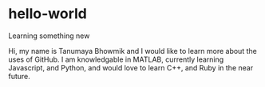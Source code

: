 # hello-world
Learning something new

Hi, my name is Tanumaya Bhowmik and I would like to learn more about the uses of GitHub. I am knowledgable in MATLAB, currently learning Javascript, and Python, and would love to learn C++, and Ruby in the near future.
